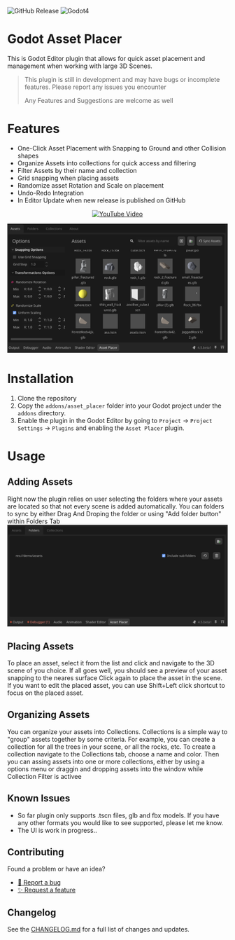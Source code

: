 ![GitHub Release](https://img.shields.io/github/v/release/levinzonr/godot-asset-placer)
![Godot4](https://img.shields.io/badge/Godot-4.X%2B-blue)
# Godot Asset Placer
This is Godot Editor plugin that allows for quick asset placement and management when working with large 3D Scenes.

> This plugin is still in development and may have bugs or incomplete features. Please report any issues you encounter
>
> Any Features and Suggestions are welcome as well

# Features
- One-Click Asset Placement with Snapping to Ground and other Collision shapes
- Organize Assets into collections for quick access and filtering
- Filter Assets by their name and collection
- Grid snapping when placing assets
- Randomize asset Rotation and Scale on placement
- Undo-Redo Integration
- In Editor Update when new release is published on GitHub

<p align="center">
  <a href="https://youtu.be/EpFXZa5MfDA" target="_blank">
	<img src="https://img.youtube.com/vi/EpFXZa5MfDA/0.jpg" alt="YouTube Video" />
  </a>
</p>

![addon_preview.png](docs/addon_preview.png)

# Installation
1. Clone the repository
2. Copy the `addons/asset_placer` folder into your Godot project under the `addons` directory.
3. Enable the plugin in the Godot Editor by going to `Project` -> `Project Settings` -> `Plugins` and enabling the `Asset Placer` plugin.

# Usage
## Adding Assets
Right now the plugin relies on user selecting the folders where your assets are located so that not every scene is added automatically.
You can folders to sync by either Drag And Droping the folder or  using "Add folder button" within Folders Tab
![addon_folders.png](docs/addon_folders.png)


## Placing Assets
To place an asset, select it from the list and click and navigate to the 3D scene of you choice. If all goes well, you should see a preview of your asset snapping to the neares surface
Click again to place the asset in the scene. If you want to edit the placed asset, you can use Shift+Left click shortcut to focus on the placed asset.


## Organizing Assets
You can organize your assets into Collections. Collections is a simple way to "group" assets together by some criteria. For example, you can create a collection for all the trees in your scene, or all the rocks, etc.
To create a collection navigate to the Collections tab, choose a name and color. Then you can assing assets into one or more collections, either by using a options menu or draggin and dropping assets into the window while Collection Filter is activee

## Known Issues
- So far plugin only supports .tscn files, glb and fbx models. If you have any other formats you would like to see supported, please let me know.
- The UI is work in progress..


## Contributing
Found a problem or have an idea?
- [🐛 Report a bug](https://github.com/levinzonr/godot-asset-placer/issues/new?template=bug_report.md&labels=bug&title=%5BBUG%5D%20)
- [✨ Request a feature](https://github.com/levinzonr/godot-asset-placer/issues/new?template=feature_request.md&labels=enhancement&title=%5BFeature%5D%20)


## Changelog
See the [CHANGELOG.md](CHANGELOG.md) for a full list of changes and updates.
